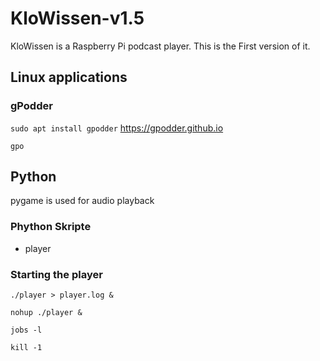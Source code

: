 KloWissen-v1.5
============

KloWissen is a Raspberry Pi podcast player. This is the First version of it.

## Linux applications
### gPodder 
`sudo apt install gpodder`
https://gpodder.github.io

`gpo`

## Python 
pygame is used for audio playback

### Phython Skripte
* player

### Starting the player
`./player > player.log &`

`nohup ./player &`

`jobs -l`

`kill -1 `